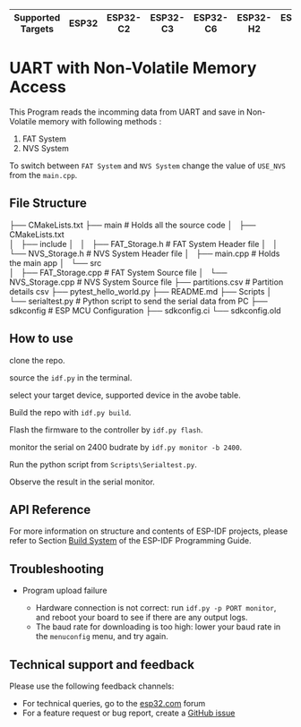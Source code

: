 | Supported Targets | ESP32 | ESP32-C2 | ESP32-C3 | ESP32-C6 | ESP32-H2 | ESP32-P4 | ESP32-S2 | ESP32-S3 | Linux |
| ----------------- | ----- | -------- | -------- | -------- | -------- | -------- | -------- | -------- | ----- |

# UART with Non-Volatile Memory Access

This Program reads the incomming data from UART and save in Non-Volatile memory with following methods : 
1. FAT System
2. NVS System

To switch between `FAT System` and `NVS System` change the value of ``USE_NVS`` from the `main.cpp`. 

## File Structure
├── CMakeLists.txt
├── main                          # Holds all the source code
│   ├── CMakeLists.txt            
│   ├── include
│   │   ├── FAT_Storage.h         # FAT System Header file
│   │   └── NVS_Storage.h         # NVS System Header file
│   ├── main.cpp                  # Holds the main app
│   └── src                       
│       ├── FAT_Storage.cpp       # FAT System Source file
│       └── NVS_Storage.cpp       # NVS System Source file
├── partitions.csv                # Partition details csv
├── pytest_hello_world.py
├── README.md
├── Scripts
│   └── serialtest.py             # Python script to send the serial data from PC
├── sdkconfig                     # ESP MCU Configuration
├── sdkconfig.ci
└── sdkconfig.old


## How to use

clone the repo.

source the `idf.py` in the terminal.

select your target device, supported device in the avobe table.

Build the repo with `idf.py build`.

Flash the firmware to the controller by `idf.py flash`.

monitor the serial on 2400 budrate by `idf.py monitor -b 2400`.

Run the python script from `Scripts\Serialtest.py`.

Observe the result in the serial monitor.

## API Reference

For more information on structure and contents of ESP-IDF projects, please refer to Section [Build System](https://docs.espressif.com/projects/esp-idf/en/latest/esp32/api-guides/build-system.html) of the ESP-IDF Programming Guide.

## Troubleshooting

* Program upload failure

    * Hardware connection is not correct: run `idf.py -p PORT monitor`, and reboot your board to see if there are any output logs.
    * The baud rate for downloading is too high: lower your baud rate in the `menuconfig` menu, and try again.

## Technical support and feedback

Please use the following feedback channels:

* For technical queries, go to the [esp32.com](https://esp32.com/) forum
* For a feature request or bug report, create a [GitHub issue](https://github.com/espressif/esp-idf/issues)

